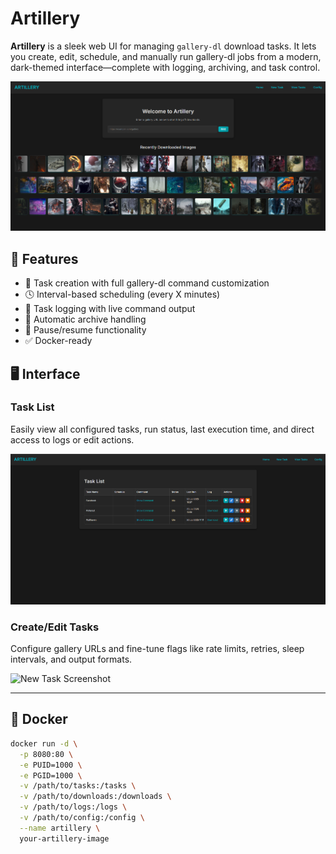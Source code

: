 # Artillery

**Artillery** is a sleek web UI for managing `gallery-dl` download tasks. It lets you create, edit, schedule, and manually run gallery-dl jobs from a modern, dark-themed interface—complete with logging, archiving, and task control.

![Artillery Banner](screenshots/banner.png)

## 🚀 Features

- 🔧 Task creation with full gallery-dl command customization
- 🕓 Interval-based scheduling (every X minutes)
- 📜 Task logging with live command output
- 📁 Automatic archive handling
- 🧠 Pause/resume functionality
- ✅ Docker-ready

## 🖥️ Interface

### Task List
Easily view all configured tasks, run status, last execution time, and direct access to logs or edit actions.

![Task List Screenshot](screenshots/tasks.png)

### Create/Edit Tasks
Configure gallery URLs and fine-tune flags like rate limits, retries, sleep intervals, and output formats.

![New Task Screenshot](screenshots/new-task.png)

---

## 🐳 Docker

```bash
docker run -d \
  -p 8080:80 \
  -e PUID=1000 \
  -e PGID=1000 \
  -v /path/to/tasks:/tasks \
  -v /path/to/downloads:/downloads \
  -v /path/to/logs:/logs \
  -v /path/to/config:/config \
  --name artillery \
  your-artillery-image
